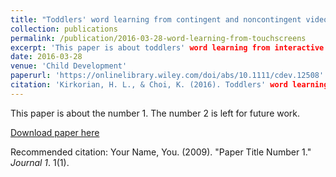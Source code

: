 ```yaml
---
title: "Toddlers' word learning from contingent and noncontingent video on touch screens"
collection: publications
permalink: /publication/2016-03-28-word-learning-from-touchscreens
excerpt: 'This paper is about toddlers' word learning from interactive toucscreens and non-itneractive screens.'
date: 2016-03-28
venue: 'Child Development'
paperurl: 'https://onlinelibrary.wiley.com/doi/abs/10.1111/cdev.12508'
citation: 'Kirkorian, H. L., & Choi, K. (2016). Toddlers' word learning from contingent and noncontingent video on touch screens. <i>Child Development</i>, 87, 405-413.'
---
```

This paper is about the number 1. The number 2 is left for future work.

[Download paper here](http://academicpages.github.io/files/paper1.pdf)

Recommended citation: Your Name, You. (2009). "Paper Title Number 1." <i>Journal 1</i>. 1(1).
